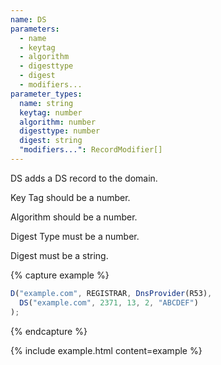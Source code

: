```yaml
---
name: DS
parameters:
  - name
  - keytag
  - algorithm
  - digesttype
  - digest
  - modifiers...
parameter_types:
  name: string
  keytag: number
  algorithm: number
  digesttype: number
  digest: string
  "modifiers...": RecordModifier[]
---
```


DS adds a DS record to the domain.

Key Tag should be a number.

Algorithm should be a number.

Digest Type must be a number.

Digest must be a string.

{% capture example %}
```javascript
D("example.com", REGISTRAR, DnsProvider(R53),
  DS("example.com", 2371, 13, 2, "ABCDEF")
);
```
{% endcapture %}

{% include example.html content=example %}

